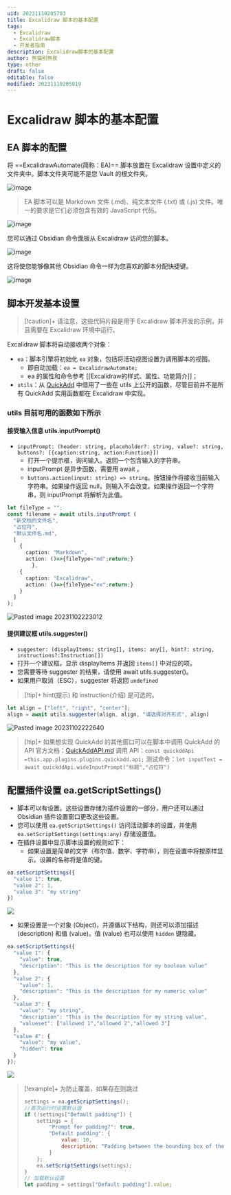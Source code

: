 ```yaml
---
uid: 20231110205703
title: Excalidraw 脚本的基本配置
tags:
  - Excalidraw
  - Excalidraw脚本
  - 开发者指南
description: Excalidraw脚本的基本配置
author: 熊猫别熬夜
type: other
draft: false
editable: false
modified: 20231110205919
---
```


# Excalidraw 脚本的基本配置

## EA 脚本的配置

将 ==ExcalidrawAutomate(简称：EA)== 脚本放置在 Excalidraw 设置中定义的文件夹中。脚本文件夹可能不是您 Vault 的根文件夹。

![image](https://cdn.pkmer.cn/images/145673547-b4f57d01-3643-40f9-abfd-14c3bfa5ab93.png!pkmer)

> EA 脚本可以是 Markdown 文件 (.md)、纯文本文件 (.txt) 或 (.js) 文件。唯一的要求是它们必须包含有效的 JavaScript 代码。

![image](https://cdn.pkmer.cn/images/145673674-bb59f227-8eea-43dc-83b8-4d750e1920a8.png!pkmer)

您可以通过 Obsidian 命令面板从 Excalidraw 访问您的脚本。

![image](https://cdn.pkmer.cn/images/145673652-6b1713e2-edc8-4bc8-8246-3f8df8a4b273.png!pkmer)

这将使您能够像其他 Obsidian 命令一样为您喜欢的脚本分配快捷键。

![image](https://cdn.pkmer.cn/images/145673633-83b6c969-cead-429b-9721-fd047f980279.png!pkmer)

## 脚本开发基本设置

> [!caution]+
> 请注意，这些代码片段是用于 Excalidraw 脚本开发的示例，并且需要在 Excalidraw 环境中运行。

Excalidraw 脚本将自动接收两个对象：

- `ea`：脚本引擎将初始化 `ea` 对象，包括将活动视图设置为调用脚本的视图。
	- 即自动加载：`ea = ExcalidrawAutomate;`
	- ea 的属性和命令参考 [[Excalidraw的样式、属性、功能简介]]；
- `utils`：从 [QuickAdd](https://github.com/chhoumann/quickadd/blob/master/docs/docs/QuickAddAPI.md) 中借用了一些在 utils 上公开的函数，尽管目前并不是所有 QuickAdd 实用函数都在 Excalidraw 中实现。

### utils 目前可用的函数如下所示

#### 接受输入信息 utils.inputPrompt()

- `inputPrompt: (header: string, placeholder?: string, value?: string, buttons?: [{caption:string, action:Function}])`
	- 打开一个提示框，询问输入。返回一个包含输入的字符串。
	- inputPrompt 是异步函数，需要用 await 。
	- `buttons.action(input: string) => string`。按钮操作将接收当前输入字符串。如果操作返回 null，则输入不会改变。如果操作返回一个字符串，则 inputPrompt 将解析为此值。

```typescript
let fileType = "";
const filename = await utils.inputPrompt (
  "新文档的文件名",
  "占位符",
  "默认文件名.md",
  [
    {
      caption: "Markdown",
      action: ()=>{fileType="md";return;}
		},
    {
      caption: "Excalidraw",
      action: ()=>{fileType="ex";return;}
    }
  ]
);

```

![Pasted image 20231102223012](https://cdn.pkmer.cn/images/Pasted%20image%2020231102223012.png!pkmer)

#### 提供建议框 utils.suggester()

- `suggester: (displayItems: string[], items: any[], hint?: string, instructions?:Instruction[])`
- 打开一个建议框。显示 displayItems 并返回 ` items[] ` 中对应的项。
- 您需要等待 suggester 的结果，请使用 await utils.suggester()。
- 如果用户取消（ESC），suggester 将返回 `undefined`

> [!tip]+ hint(提示) 和 instruction(介绍) 是可选的。

```js
let align = ["left", "right", "center"];
align = await utils.suggester(align, align, "请选择对齐形式", align)
```

![Pasted image 20231102222640](https://cdn.pkmer.cn/images/Pasted%20image%2020231102222640.png!pkmer)

> [!tip]+ 如果想实现 QuickAdd 的其他窗口可以在脚本中调用 QuickAdd 的 API
> 官方文档：[QuickAddAPI.md](https://github.com/chhoumann/quickadd/blob/master/docs/docs/QuickAddAPI.md#wideinputprompt-header-string-placeholder-string-value-promisestring)
> 调用 API：`const quickddApi =this.app.plugins.plugins.quickadd.api;`
>测试命令：`let inputText = await quickddApi.wideInputPrompt("标题","占位符")`

## 配置插件设置 ea.getScriptSettings()

- 脚本可以有设置。这些设置存储为插件设置的一部分，用户还可以通过 Obsidian 插件设置窗口更改这些设置。
- 您可以使用 `ea.getScriptSettings()` 访问活动脚本的设置，并使用 `ea.setScriptSettings(settings:any)` 存储设置值。
- 在插件设置中显示脚本设置的规则如下：
  - 如果设置是简单的文字（布尔值、数字、字符串），则在设置中将按原样显示。设置的名称将是值的键。

```javascript
ea.setScriptSettings({ 
  "value 1": true, 
  "value 2": 1,
  "value 3": "my string"
})
```

![](https://cdn.pkmer.cn/images/SimpleSettings.jpg!pkmer)

- 如果设置是一个对象 (Object)，并遵循以下结构，则还可以添加描述 (description) 和值 (value)。值 (value) 也可以使用 `hidden` 键隐藏。

```javascript
ea.setScriptSettings({
  "value 1": {
    "value": true,
    "description": "This is the description for my boolean value"
  },
  "value 2": {
    "value": 1,
    "description": "This is the description for my numeric value"
  },
  "value 3": {
    "value": "my string",
    "description": "This is the description for my string value",
    "valueset": ["allowed 1","allowed 2","allowed 3"]
  },
  "value 4": {
    "value": "my value",
    "hidden": true
  }        
});
```

![](https://cdn.pkmer.cn/images/ComplexSettings.jpg!pkmer)

> [!example]+ 为防止覆盖，如果存在则跳过
>
> ```js
> settings = ea.getScriptSettings();
> //首次运行时设置默认值
> if (!settings["Default padding"]) {
>     settings = {
>         "Prompt for padding?": true,
>         "Default padding": {
>             value: 10,
>             description: "Padding between the bounding box of the selected elements, and the box the script creates"
>         }
>     };
>     ea.setScriptSettings(settings);
> }
> // 加载默认设置
> let padding = settings["Default padding"].value;
> 
> ```
